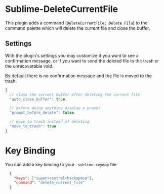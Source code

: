 # Sublime-DeleteCurrentFile

This plugin adds a command (`DeleteCurrentFile: Delete File`) to the command palette which will delete the current file and close the buffer.

## Settings

With the plugin's settings you may customize if you want to see a confirmation message, or if you want to send the deleted file to the trash or the unrecoverable void.

By default there is no confirmation message and the file is moved to the trash.

```js
{
  // close the current buffer after deleting the current file
  "auto_close_buffer": true,

  // before doing anything display a prompt
  "prompt_before_delete": false,

  // move to trash instead of deleting
  "move_to_trash": true
}
```

# Key Binding

You can add a key binding to your `.sublime-keymap` file:

```json
  {
  	"keys": ["super+control+backspace"],
  	"command": "delete_current_file"
  }
```
